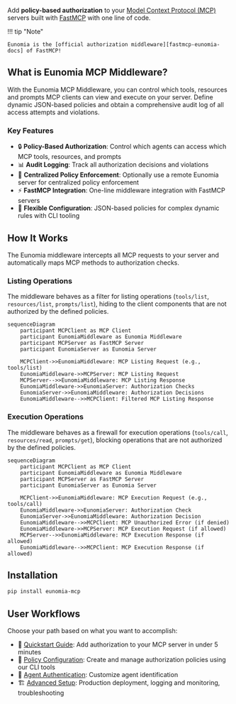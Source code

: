 Add **policy-based authorization** to your [Model Context Protocol (MCP)][mcp-docs] servers built with [FastMCP][fastmcp-docs] with one line of code.

!!! tip "Note"

    Eunomia is the [official authorization middleware][fastmcp-eunomia-docs] of FastMCP!

## What is Eunomia MCP Middleware?

With the Eunomia MCP Middleware, you can control which tools, resources and prompts MCP clients can view and execute on your server. Define dynamic JSON-based policies and obtain a comprehensive audit log of all access attempts and violations.

### Key Features

- 🔒 **Policy-Based Authorization**: Control which agents can access which MCP tools, resources, and prompts
- 📊 **Audit Logging**: Track all authorization decisions and violations
- 🔄 **Centralized Policy Enforcement**: Optionally use a remote Eunomia server for centralized policy enforcement
- ⚡ **FastMCP Integration**: One-line middleware integration with FastMCP servers
- 🔧 **Flexible Configuration**: JSON-based policies for complex dynamic rules with CLI tooling

## How It Works

The Eunomia middleware intercepts all MCP requests to your server and automatically maps MCP methods to authorization checks.

### Listing Operations

The middleware behaves as a filter for listing operations (`tools/list`, `resources/list`, `prompts/list`), hiding to the client components that are not authorized by the defined policies.

```mermaid
sequenceDiagram
    participant MCPClient as MCP Client
    participant EunomiaMiddleware as Eunomia Middleware
    participant MCPServer as FastMCP Server
    participant EunomiaServer as Eunomia Server

    MCPClient->>EunomiaMiddleware: MCP Listing Request (e.g., tools/list)
    EunomiaMiddleware->>MCPServer: MCP Listing Request
    MCPServer-->>EunomiaMiddleware: MCP Listing Response
    EunomiaMiddleware->>EunomiaServer: Authorization Checks
    EunomiaServer->>EunomiaMiddleware: Authorization Decisions
    EunomiaMiddleware-->>MCPClient: Filtered MCP Listing Response
```

### Execution Operations

The middleware behaves as a firewall for execution operations (`tools/call`, `resources/read`, `prompts/get`), blocking operations that are not authorized by the defined policies.

```mermaid
sequenceDiagram
    participant MCPClient as MCP Client
    participant EunomiaMiddleware as Eunomia Middleware
    participant MCPServer as FastMCP Server
    participant EunomiaServer as Eunomia Server

    MCPClient->>EunomiaMiddleware: MCP Execution Request (e.g., tools/call)
    EunomiaMiddleware->>EunomiaServer: Authorization Check
    EunomiaServer->>EunomiaMiddleware: Authorization Decision
    EunomiaMiddleware-->>MCPClient: MCP Unauthorized Error (if denied)
    EunomiaMiddleware->>MCPServer: MCP Execution Request (if allowed)
    MCPServer-->>EunomiaMiddleware: MCP Execution Response (if allowed)
    EunomiaMiddleware-->>MCPClient: MCP Execution Response (if allowed)
```

## Installation

```bash
pip install eunomia-mcp
```

## User Workflows

Choose your path based on what you want to accomplish:

- 🚀 [Quickstart Guide](quickstart.md): Add authorization to your MCP server in under 5 minutes
- 🔧 [Policy Configuration](policies.md): Create and manage authorization policies using our CLI tools
- 👥 [Agent Authentication](authentication.md): Customize agent identification
- 🏗️ [Advanced Setup](advanced.md): Production deployment, logging and monitoring, troubleshooting

[mcp-docs]: https://modelcontextprotocol.io
[fastmcp-docs]: https://gofastmcp.com/
[fastmcp-eunomia-docs]: https://gofastmcp.com/integrations/eunomia-authorization
